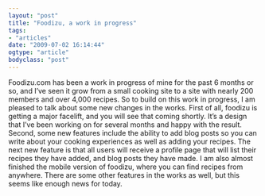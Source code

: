 ```yaml
---
layout: "post"
title: "Foodizu, a work in progress"
tags: 
- "articles"
date: "2009-07-02 16:14:44"
ogtype: "article"
bodyclass: "post"
---
```


Foodizu.com has been a work in progress of mine for the past 6 months or so, and I’ve seen it grow from a small cooking site to a site with nearly 200 members and over 4,000 recipes. So to build on this work in progress, I am pleased to talk about some new changes in the works. First of all, foodizu is getting a major facelift, and you will see that coming shortly. It’s a design that I’ve been working on for several months and happy with the result. Second, some new features include the ability to add blog posts so you can write about your cooking experiences as well as adding your recipes. The next new feature is that all users will receive a profile page that will list their recipes they have added, and blog posts they have made. I am also almost finished the mobile version of foodizu, where you can find recipes from anywhere. There are some other features in the works as well, but this seems like enough news for today.
